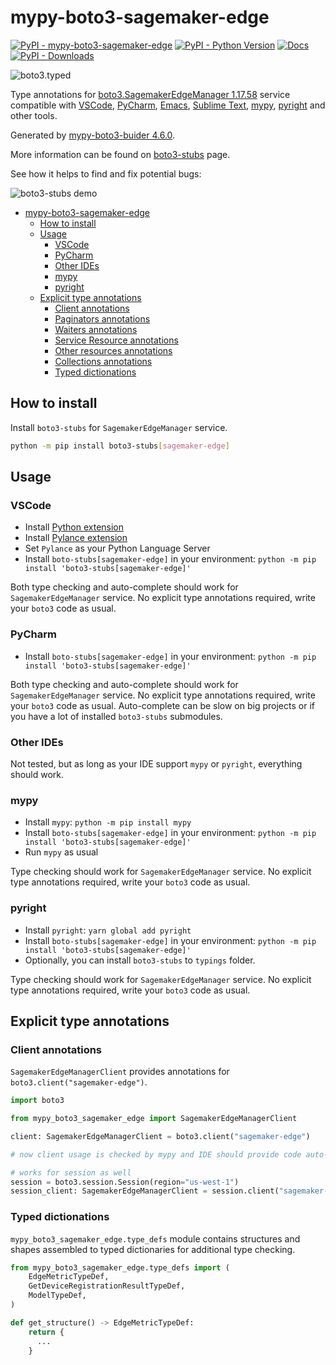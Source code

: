# mypy-boto3-sagemaker-edge

[![PyPI - mypy-boto3-sagemaker-edge](https://img.shields.io/pypi/v/mypy-boto3-sagemaker-edge.svg?color=blue)](https://pypi.org/project/mypy-boto3-sagemaker-edge)
[![PyPI - Python Version](https://img.shields.io/pypi/pyversions/mypy-boto3-sagemaker-edge.svg?color=blue)](https://pypi.org/project/mypy-boto3-sagemaker-edge)
[![Docs](https://img.shields.io/readthedocs/mypy-boto3-builder.svg?color=blue)](https://mypy-boto3-builder.readthedocs.io/)
[![PyPI - Downloads](https://img.shields.io/pypi/dw/mypy-boto3-sagemaker-edge?color=blue)](https://pypistats.org/packages/mypy-boto3-sagemaker-edge)

![boto3.typed](https://github.com/vemel/mypy_boto3_builder/raw/master/logo.png)

Type annotations for
[boto3.SagemakerEdgeManager 1.17.58](https://boto3.amazonaws.com/v1/documentation/api/1.17.58/reference/services/sagemaker-edge.html#SagemakerEdgeManager) service
compatible with
[VSCode](https://code.visualstudio.com/),
[PyCharm](https://www.jetbrains.com/pycharm/),
[Emacs](https://www.gnu.org/software/emacs/),
[Sublime Text](https://www.sublimetext.com/),
[mypy](https://github.com/python/mypy),
[pyright](https://github.com/microsoft/pyright)
and other tools.

Generated by [mypy-boto3-buider 4.6.0](https://github.com/vemel/mypy_boto3_builder).

More information can be found on [boto3-stubs](https://pypi.org/project/boto3-stubs/) page.

See how it helps to find and fix potential bugs:

![boto3-stubs demo](https://github.com/vemel/mypy_boto3_builder/raw/master/demo.gif)

- [mypy-boto3-sagemaker-edge](#mypy-boto3-sagemaker-edge)
  - [How to install](#how-to-install)
  - [Usage](#usage)
    - [VSCode](#vscode)
    - [PyCharm](#pycharm)
    - [Other IDEs](#other-ides)
    - [mypy](#mypy)
    - [pyright](#pyright)
  - [Explicit type annotations](#explicit-type-annotations)
    - [Client annotations](#client-annotations)
    - [Paginators annotations](#paginators-annotations)
    - [Waiters annotations](#waiters-annotations)
    - [Service Resource annotations](#service-resource-annotations)
    - [Other resources annotations](#other-resources-annotations)
    - [Collections annotations](#collections-annotations)
    - [Typed dictionations](#typed-dictionations)

## How to install

Install `boto3-stubs` for `SagemakerEdgeManager` service.

```bash
python -m pip install boto3-stubs[sagemaker-edge]
```

## Usage

### VSCode

- Install [Python extension](https://marketplace.visualstudio.com/items?itemName=ms-python.python)
- Install [Pylance extension](https://marketplace.visualstudio.com/items?itemName=ms-python.vscode-pylance)
- Set `Pylance` as your Python Language Server
- Install `boto-stubs[sagemaker-edge]` in your environment: `python -m pip install 'boto3-stubs[sagemaker-edge]'`

Both type checking and auto-complete should work for `SagemakerEdgeManager` service.
No explicit type annotations required, write your `boto3` code as usual.

### PyCharm

- Install `boto-stubs[sagemaker-edge]` in your environment: `python -m pip install 'boto3-stubs[sagemaker-edge]'`

Both type checking and auto-complete should work for `SagemakerEdgeManager` service.
No explicit type annotations required, write your `boto3` code as usual.
Auto-complete can be slow on big projects or if you have a lot of installed `boto3-stubs` submodules.

### Other IDEs

Not tested, but as long as your IDE support `mypy` or `pyright`, everything should work.

### mypy

- Install `mypy`: `python -m pip install mypy`
- Install `boto-stubs[sagemaker-edge]` in your environment: `python -m pip install 'boto3-stubs[sagemaker-edge]'`
- Run `mypy` as usual

Type checking should work for `SagemakerEdgeManager` service.
No explicit type annotations required, write your `boto3` code as usual.

### pyright

- Install `pyright`: `yarn global add pyright`
- Install `boto-stubs[sagemaker-edge]` in your environment: `python -m pip install 'boto3-stubs[sagemaker-edge]'`
- Optionally, you can install `boto3-stubs` to `typings` folder.

Type checking should work for `SagemakerEdgeManager` service.
No explicit type annotations required, write your `boto3` code as usual.

## Explicit type annotations

### Client annotations

`SagemakerEdgeManagerClient` provides annotations for `boto3.client("sagemaker-edge")`.

```python
import boto3

from mypy_boto3_sagemaker_edge import SagemakerEdgeManagerClient

client: SagemakerEdgeManagerClient = boto3.client("sagemaker-edge")

# now client usage is checked by mypy and IDE should provide code auto-complete

# works for session as well
session = boto3.session.Session(region="us-west-1")
session_client: SagemakerEdgeManagerClient = session.client("sagemaker-edge")
```








### Typed dictionations

`mypy_boto3_sagemaker_edge.type_defs` module contains structures and shapes assembled
to typed dictionaries for additional type checking.

```python
from mypy_boto3_sagemaker_edge.type_defs import (
    EdgeMetricTypeDef,
    GetDeviceRegistrationResultTypeDef,
    ModelTypeDef,
)

def get_structure() -> EdgeMetricTypeDef:
    return {
      ...
    }
```
